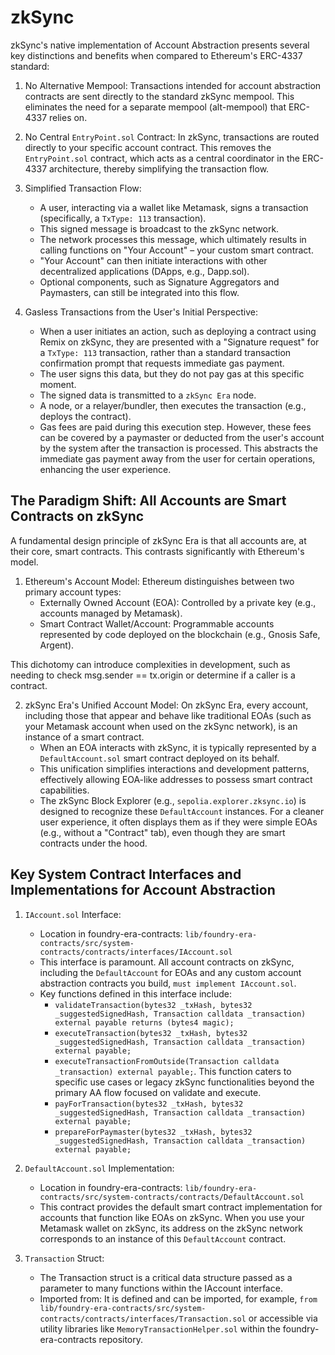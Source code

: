 # zkSync

zkSync's native implementation of Account Abstraction presents several key distinctions and benefits when compared to Ethereum's ERC-4337 standard:

1. No Alternative Mempool: Transactions intended for account abstraction contracts are sent directly to the standard zkSync mempool. This eliminates the need for a separate mempool (alt-mempool) that ERC-4337 relies on.

2. No Central `EntryPoint.sol` Contract: In zkSync, transactions are routed directly to your specific account contract. This removes the `EntryPoint.sol` contract, which acts as a central coordinator in the ERC-4337 architecture, thereby simplifying the transaction flow.

3. Simplified Transaction Flow:
   * A user, interacting via a wallet like Metamask, signs a transaction (specifically, a `TxType: 113` transaction).
   * This signed message is broadcast to the zkSync network.
   * The network processes this message, which ultimately results in calling functions on "Your Account" – your custom smart contract.
   * "Your Account" can then initiate interactions with other decentralized applications (DApps, e.g., Dapp.sol).
   * Optional components, such as Signature Aggregators and Paymasters, can still be integrated into this flow.

4. Gasless Transactions from the User's Initial Perspective:
   * When a user initiates an action, such as deploying a contract using Remix on zkSync, they are presented with a "Signature request" for a `TxType: 113` transaction, rather than a standard transaction confirmation prompt that requests immediate gas payment.
   * The user signs this data, but they do not pay gas at this specific moment.
   * The signed data is transmitted to a `zkSync Era` node.
   * A node, or a relayer/bundler, then executes the transaction (e.g., deploys the contract).
   * Gas fees are paid during this execution step. However, these fees can be covered by a paymaster or deducted from the user's account by the system after the transaction is processed. This abstracts the immediate gas payment away from the user for certain operations, enhancing the user experience.

## The Paradigm Shift: All Accounts are Smart Contracts on zkSync

A fundamental design principle of zkSync Era is that all accounts are, at their core, smart contracts. This contrasts significantly with Ethereum's model.

1. Ethereum's Account Model: Ethereum distinguishes between two primary account types:
    * Externally Owned Account (EOA): Controlled by a private key (e.g., accounts managed by Metamask).
    * Smart Contract Wallet/Account: Programmable accounts represented by code deployed on the blockchain (e.g., Gnosis Safe, Argent).

This dichotomy can introduce complexities in development, such as needing to check msg.sender == tx.origin or determine if a caller is a contract.

2. zkSync Era's Unified Account Model: On zkSync Era, every account, including those that appear and behave like traditional EOAs (such as your Metamask account when used on the zkSync network), is an instance of a smart contract.
   * When an EOA interacts with zkSync, it is typically represented by a `DefaultAccount.sol` smart contract deployed on its behalf.
   * This unification simplifies interactions and development patterns, effectively allowing EOA-like addresses to possess smart contract capabilities.
   * The zkSync Block Explorer (e.g., `sepolia.explorer.zksync.io`) is designed to recognize these `DefaultAccount` instances. For a cleaner user experience, it often displays them as if they were simple EOAs (e.g., without a "Contract" tab), even though they are smart contracts under the hood.

## Key System Contract Interfaces and Implementations for Account Abstraction

1. `IAccount.sol` Interface:
    * Location in foundry-era-contracts: `lib/foundry-era-contracts/src/system-contracts/contracts/interfaces/IAccount.sol`
    * This interface is paramount. All account contracts on zkSync, including the `DefaultAccount` for EOAs and any custom account abstraction contracts you build, `must implement IAccount.sol`.
    * Key functions defined in this interface include:
        - `validateTransaction(bytes32 _txHash, bytes32 _suggestedSignedHash, Transaction calldata _transaction) external payable returns (bytes4 magic);`
        - `executeTransaction(bytes32 _txHash, bytes32 _suggestedSignedHash, Transaction calldata _transaction) external payable;`
        - `executeTransactionFromOutside(Transaction calldata _transaction) external payable;`. This function caters to specific use cases or legacy zkSync functionalities beyond the primary AA flow focused on validate and execute.
        - `payForTransaction(bytes32 _txHash, bytes32 _suggestedSignedHash, Transaction calldata _transaction) external payable;`
        - `prepareForPaymaster(bytes32 _txHash, bytes32 _suggestedSignedHash, Transaction calldata _transaction) external payable;`

2. `DefaultAccount.sol` Implementation:
   * Location in foundry-era-contracts: `lib/foundry-era-contracts/src/system-contracts/contracts/DefaultAccount.sol`
   * This contract provides the default smart contract implementation for accounts that function like EOAs on zkSync. When you use your Metamask wallet on zkSync, its address on the zkSync network corresponds to an instance of this `DefaultAccount` contract.

3. `Transaction` Struct:
   * The Transaction struct is a critical data structure passed as a parameter to many functions within the IAccount interface.
   * Imported from: It is defined and can be imported, for example, `from lib/foundry-era-contracts/src/system-contracts/contracts/interfaces/Transaction.sol` or accessible via utility libraries like `MemoryTransactionHelper.sol` within the foundry-era-contracts repository.
